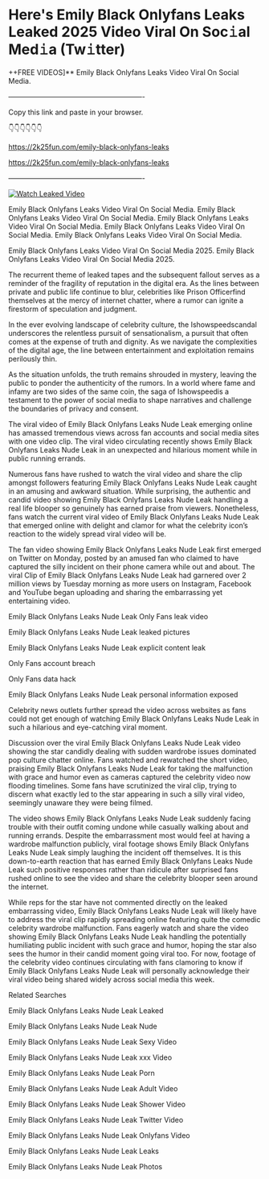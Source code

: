 # Here's Emily Black Onlyfans Leaks Leaked 2025 Video Viral On Soc𝚒al Med𝚒a (Tw𝚒tter)

++FREE VIDEOS]** Emily Black Onlyfans Leaks Video Viral On Social Media.

———————————————————-

Copy this link and paste in your browser.

👇👇👇👇👇👇

https://2k25fun.com/emily-black-onlyfans-leaks

https://2k25fun.com/emily-black-onlyfans-leaks

———————————————————-

[![Watch Leaked Video](https://miro.medium.com/v2/resize:fit:828/format:webp/1*cilzJN44JGOrTw9NJCrNHA.gif "Watch Leaked Video")](https://2k25fun.com/emily-black-onlyfans-leaks)

Emily Black Onlyfans Leaks Video Viral On Social Media. Emily Black Onlyfans Leaks Video Viral On Social Media. Emily Black Onlyfans Leaks Video Viral On Social Media. Emily Black Onlyfans Leaks Video Viral On Social Media. Emily Black Onlyfans Leaks Video Viral On Social Media.

Emily Black Onlyfans Leaks Video Viral On Social Media 2025. Emily Black Onlyfans Leaks Video Viral On Social Media 2025.

The recurrent theme of leaked tapes and the subsequent fallout serves as a reminder of the fragility of reputation in the digital era. As the lines between private and public life continue to blur, celebrities like Prison Officerfind themselves at the mercy of internet chatter, where a rumor can ignite a firestorm of speculation and judgment.

In the ever evolving landscape of celebrity culture, the Ishowspeedscandal underscores the relentless pursuit of sensationalism, a pursuit that often comes at the expense of truth and dignity. As we navigate the complexities of the digital age, the line between entertainment and exploitation remains perilously thin.

As the situation unfolds, the truth remains shrouded in mystery, leaving the public to ponder the authenticity of the rumors. In a world where fame and infamy are two sides of the same coin, the saga of Ishowspeedis a testament to the power of social media to shape narratives and challenge the boundaries of privacy and consent.

The viral video of Emily Black Onlyfans Leaks Nude Leak emerging online has amassed tremendous views across fan accounts and social media sites with one video clip. The viral video circulating recently shows Emily Black Onlyfans Leaks Nude Leak in an unexpected and hilarious moment while in public running errands.

Numerous fans have rushed to watch the viral video and share the clip amongst followers featuring Emily Black Onlyfans Leaks Nude Leak caught in an amusing and awkward situation. While surprising, the authentic and candid video showing Emily Black Onlyfans Leaks Nude Leak handling a real life blooper so genuinely has earned praise from viewers. Nonetheless, fans watch the current viral video of Emily Black Onlyfans Leaks Nude Leak that emerged online with delight and clamor for what the celebrity icon’s reaction to the widely spread viral video will be.

The fan video showing Emily Black Onlyfans Leaks Nude Leak first emerged on Twitter on Monday, posted by an amused fan who claimed to have captured the silly incident on their phone camera while out and about. The viral Clip of Emily Black Onlyfans Leaks Nude Leak had garnered over 2 million views by Tuesday morning as more users on Instagram, Facebook and YouTube began uploading and sharing the embarrassing yet entertaining video.

Emily Black Onlyfans Leaks Nude Leak Only Fans leak video

Emily Black Onlyfans Leaks Nude Leak leaked pictures

Emily Black Onlyfans Leaks Nude Leak explicit content leak

Only Fans account breach

Only Fans data hack

Emily Black Onlyfans Leaks Nude Leak personal information exposed

Celebrity news outlets further spread the video across websites as fans could not get enough of watching Emily Black Onlyfans Leaks Nude Leak in such a hilarious and eye-catching viral moment.

Discussion over the viral Emily Black Onlyfans Leaks Nude Leak video showing the star candidly dealing with sudden wardrobe issues dominated pop culture chatter online. Fans watched and rewatched the short video, praising Emily Black Onlyfans Leaks Nude Leak for taking the malfunction with grace and humor even as cameras captured the celebrity video now flooding timelines. Some fans have scrutinized the viral clip, trying to discern what exactly led to the star appearing in such a silly viral video, seemingly unaware they were being filmed.

The video shows Emily Black Onlyfans Leaks Nude Leak suddenly facing trouble with their outfit coming undone while casually walking about and running errands. Despite the embarrassment most would feel at having a wardrobe malfunction publicly, viral footage shows Emily Black Onlyfans Leaks Nude Leak simply laughing the incident off themselves. It is this down-to-earth reaction that has earned Emily Black Onlyfans Leaks Nude Leak such positive responses rather than ridicule after surprised fans rushed online to see the video and share the celebrity blooper seen around the internet.

While reps for the star have not commented directly on the leaked embarrassing video, Emily Black Onlyfans Leaks Nude Leak will likely have to address the viral clip rapidly spreading online featuring quite the comedic celebrity wardrobe malfunction. Fans eagerly watch and share the video showing Emily Black Onlyfans Leaks Nude Leak handling the potentially humiliating public incident with such grace and humor, hoping the star also sees the humor in their candid moment going viral too. For now, footage of the celebrity video continues circulating with fans clamoring to know if Emily Black Onlyfans Leaks Nude Leak will personally acknowledge their viral video being shared widely across social media this week.

Related Searches

Emily Black Onlyfans Leaks Nude Leak Leaked

Emily Black Onlyfans Leaks Nude Leak Nude

Emily Black Onlyfans Leaks Nude Leak Sexy Video

Emily Black Onlyfans Leaks Nude Leak xxx Video

Emily Black Onlyfans Leaks Nude Leak Porn

Emily Black Onlyfans Leaks Nude Leak Adult Video

Emily Black Onlyfans Leaks Nude Leak Shower Video

Emily Black Onlyfans Leaks Nude Leak Twitter Video

Emily Black Onlyfans Leaks Nude Leak Onlyfans Video

Emily Black Onlyfans Leaks Nude Leak Leaks

Emily Black Onlyfans Leaks Nude Leak Photos